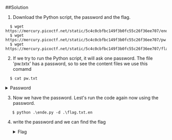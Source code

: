 ##Solution 
1. Download the Python script, the password and the flag.
  ```
    $ wget https://mercury.picoctf.net/static/5c4c0cbfbc149f3b0fc55c26f36ee707/ende.py
    $ wget https://mercury.picoctf.net/static/5c4c0cbfbc149f3b0fc55c26f36ee707/pw.txt
    $ wget https://mercury.picoctf.net/static/5c4c0cbfbc149f3b0fc55c26f36ee707/flag.txt.en
  ```
 2. If we try to run the Python script, it will ask one password. The file 'pw.txtx' has a password, so to see the content files we use this comamd
  ```
    $ cat pw.txt
  ```
   <details>
       <summary> Password </summary>
  
          192ee2db192ee2db192ee2db192ee2db
  
   </details>
   
   
 3. Now we have the password. Lest's run the code again now using the password.
 
 ```
    $ python .\ende.py -d .\flag.txt.en
  ```
 4. write the password and we can find the flag
     <details>
       <summary> Flag </summary>
  
         picoCTF{4p0110_1n_7h3_h0us3_192ee2db} 
  
   </details>
